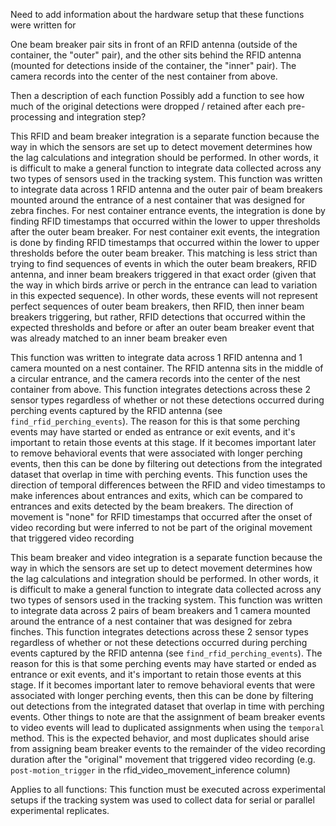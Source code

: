 

Need to add information about the hardware setup that these functions were written for

One beam breaker pair sits in front of an RFID antenna (outside of the container, the "outer" pair), and the other sits behind the RFID antenna (mounted for detections inside of the container, the "inner" pair). The camera records into the center of the nest container from above. 


Then a description of each function
Possibly add a function to see how much of the original detections were dropped / retained after each pre-processing and integration step?


This RFID and beam breaker integration is a separate function because the way in which the sensors are set up to detect movement determines how the lag calculations and integration should be performed. In other words, it is difficult to make a general function to integrate data collected across any two types of sensors used in the tracking system. This function was written to integrate data across 1 RFID antenna and the outer pair of beam breakers mounted around the entrance of a nest container that was designed for zebra finches. For nest container entrance events, the integration is done by finding RFID timestamps that occurred within the lower to upper thresholds after the outer beam breaker. For nest container exit events, the integration is done by finding RFID timestamps that occurred within the lower to upper thresholds before the outer beam breaker. This matching is less strict than trying to find sequences of events in which the outer beam breakers, RFID antenna, and inner beam breakers triggered in that exact order (given that the way in which birds arrive or perch in the entrance can lead to variation in this expected sequence). In other words, these events will not represent perfect sequences of outer beam breakers, then RFID, then inner beam breakers triggering, but rather, RFID detections that occurred within the expected thresholds and before or after an outer beam breaker event that was already matched to an inner beam breaker even


This function was written to integrate data across 1 RFID antenna and 1 camera mounted on a nest container. The RFID antenna sits in the middle of a circular entrance, and the camera records into the center of the nest container from above. This function integrates detections across these 2 sensor types regardless of whether or not these detections occurred during perching events captured by the RFID antenna (see `find_rfid_perching_events`). The reason for this is that some perching events may have started or ended as entrance or exit events, and it's important to retain those events at this stage. If it becomes important later to remove behavioral events that were associated with longer perching events, then this can be done by filtering out detections from the integrated dataset that overlap in time with perching events. This function uses the direction of temporal differences between the RFID and video timestamps to make inferences about entrances and exits, which can be compared to entrances and exits detected by the beam breakers. The direction of movement is "none" for RFID timestamps that occurred after the onset of video recording but were inferred to not be part of the original movement that triggered video recording


 This beam breaker and video integration is a separate function because the way in which the sensors are set up to detect movement determines how the lag calculations and integration should be performed. In other words, it is difficult to make a general function to integrate data collected across any two types of sensors used in the tracking system. This function was written to integrate data across 2 pairs of beam breakers and 1 camera mounted around the entrance of a nest container that was designed for zebra finches. This function integrates detections across these 2 sensor types regardless of whether or not these detections occurred during perching events captured by the RFID antenna (see `find_rfid_perching_events`). The reason for this is that some perching events may have started or ended as entrance or exit events, and it's important to retain those events at this stage. If it becomes important later to remove behavioral events that were associated with longer perching events, then this can be done by filtering out detections from the integrated dataset that overlap in time with perching events. Other things to note are that the assignment of beam breaker events to video events will lead to duplicated assignments when using the `temporal` method. This is the expected behavior, and most duplicates should arise from assigning beam breaker events to the remainder of the video recording duration after the "original" movement that triggered video recording (e.g. `post-motion_trigger` in the rfid_video_movement_inference column)


Applies to all functions: This function must be executed across experimental setups if the tracking system was used to collect data for serial or parallel experimental replicates.